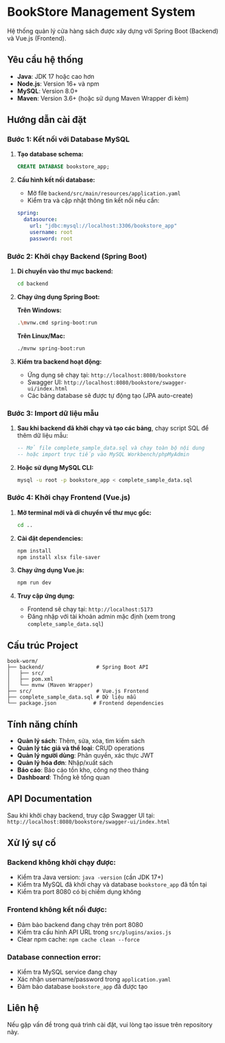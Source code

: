 # BookStore Management System

Hệ thống quản lý cửa hàng sách được xây dựng với Spring Boot (Backend) và Vue.js (Frontend).

## Yêu cầu hệ thống

- **Java**: JDK 17 hoặc cao hơn
- **Node.js**: Version 16+ và npm
- **MySQL**: Version 8.0+
- **Maven**: Version 3.6+ (hoặc sử dụng Maven Wrapper đi kèm)

## Hướng dẫn cài đặt

### Bước 1: Kết nối với Database MySQL

1. **Tạo database schema:**
   ```sql
   CREATE DATABASE bookstore_app;
   ```

2. **Cấu hình kết nối database:**
   - Mở file `backend/src/main/resources/application.yaml`
   - Kiểm tra và cập nhật thông tin kết nối nếu cần:
   ```yaml
   spring:
     datasource:
       url: "jdbc:mysql://localhost:3306/bookstore_app"
       username: root
       password: root
   ```

### Bước 2: Khởi chạy Backend (Spring Boot)

1. **Di chuyển vào thư mục backend:**
   ```bash
   cd backend
   ```

2. **Chạy ứng dụng Spring Boot:**
   
   **Trên Windows:**
   ```bash
   .\mvnw.cmd spring-boot:run
   ```
   
   **Trên Linux/Mac:**
   ```bash
   ./mvnw spring-boot:run
   ```

3. **Kiểm tra backend hoạt động:**
   - Ứng dụng sẽ chạy tại: `http://localhost:8080/bookstore`
   - Swagger UI: `http://localhost:8080/bookstore/swagger-ui/index.html`
   - Các bảng database sẽ được tự động tạo (JPA auto-create)

### Bước 3: Import dữ liệu mẫu

1. **Sau khi backend đã khởi chạy và tạo các bảng**, chạy script SQL để thêm dữ liệu mẫu:
   ```sql
   -- Mở file complete_sample_data.sql và chạy toàn bộ nội dung
   -- hoặc import trực tiếp vào MySQL Workbench/phpMyAdmin
   ```

2. **Hoặc sử dụng MySQL CLI:**
   ```bash
   mysql -u root -p bookstore_app < complete_sample_data.sql
   ```

### Bước 4: Khởi chạy Frontend (Vue.js)

1. **Mở terminal mới và di chuyển về thư mục gốc:**
   ```bash
   cd ..
   ```

2. **Cài đặt dependencies:**
   ```bash
   npm install
   npm install xlsx file-saver
   ```

3. **Chạy ứng dụng Vue.js:**
   ```bash
   npm run dev
   ```

4. **Truy cập ứng dụng:**
   - Frontend sẽ chạy tại: `http://localhost:5173`
   - Đăng nhập với tài khoản admin mặc định (xem trong `complete_sample_data.sql`)

## Cấu trúc Project

```
book-worm/
├── backend/                 # Spring Boot API
│   ├── src/
│   ├── pom.xml
│   └── mvnw (Maven Wrapper)
├── src/                     # Vue.js Frontend
├── complete_sample_data.sql # Dữ liệu mẫu
└── package.json            # Frontend dependencies
```

## Tính năng chính

- **Quản lý sách**: Thêm, sửa, xóa, tìm kiếm sách
- **Quản lý tác giả và thể loại**: CRUD operations
- **Quản lý người dùng**: Phân quyền, xác thực JWT
- **Quản lý hóa đơn**: Nhập/xuất sách
- **Báo cáo**: Báo cáo tồn kho, công nợ theo tháng
- **Dashboard**: Thống kê tổng quan

## API Documentation

Sau khi khởi chạy backend, truy cập Swagger UI tại:
`http://localhost:8080/bookstore/swagger-ui/index.html`

## Xử lý sự cố

### Backend không khởi chạy được:
- Kiểm tra Java version: `java -version` (cần JDK 17+)
- Kiểm tra MySQL đã khởi chạy và database `bookstore_app` đã tồn tại
- Kiểm tra port 8080 có bị chiếm dụng không

### Frontend không kết nối được:
- Đảm bảo backend đang chạy trên port 8080
- Kiểm tra cấu hình API URL trong `src/plugins/axios.js`
- Clear npm cache: `npm cache clean --force`

### Database connection error:
- Kiểm tra MySQL service đang chạy
- Xác nhận username/password trong `application.yaml`
- Đảm bảo database `bookstore_app` đã được tạo

## Liên hệ

Nếu gặp vấn đề trong quá trình cài đặt, vui lòng tạo issue trên repository này.
